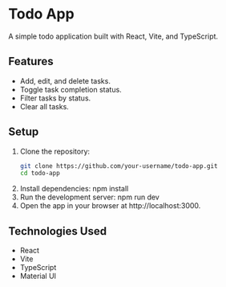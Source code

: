 # Todo App

A simple todo application built with React, Vite, and TypeScript.

## Features
- Add, edit, and delete tasks.
- Toggle task completion status.
- Filter tasks by status.
- Clear all tasks.
  
## Setup
1. Clone the repository:
   ```bash
   git clone https://github.com/your-username/todo-app.git
   cd todo-app
2. Install dependencies:
   npm install
3. Run the development server:
   npm run dev
4. Open the app in your browser at http://localhost:3000.

## Technologies Used
- React
- Vite
- TypeScript
- Material UI
